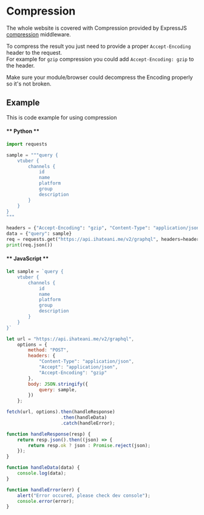 # Compression
The whole website is covered with Compression provided by ExpressJS [compression](https://github.com/expressjs/compression) middleware.

To compress the result you just need to provide a proper `Accept-Encoding` header to the request.<br>
For example for `gzip` compression you could add `Accept-Encoding: gzip` to the header.

Make sure your module/browser could decompress the Encoding properly so it's not broken.

## Example

This is code example for using compression

<!-- tabs:start -->

#### ** Python **
```py
import requests

sample = """query {
    vtuber {
        channels {
            id
            name
            platform
            group
            description
        }
    }
}
"""

headers = {"Accept-Encoding": "gzip", "Content-Type": "application/json"}
data = {"query": sample}
req = requests.get("https://api.ihateani.me/v2/graphql", headers=headers, json=data)
print(req.json())
```

#### ** JavaScript **

```js
let sample = `query {
    vtuber {
        channels {
            id
            name
            platform
            group
            description
        }
    }
}`

let url = "https://api.ihateani.me/v2/graphql",
    options = {
        method: "POST",
        headers: {
            "Content-Type": "application/json",
            "Accept": "application/json",
            "Accept-Encoding": "gzip"
        },
        body: JSON.stringify({
            query: sample,
        })
    };

fetch(url, options).then(handleResponse)
                    .then(handleData)
                    .catch(handleError);

function handleResponse(resp) {
    return resp.json().then((json) => {
        return resp.ok ? json : Promise.reject(json);
    });
}

function handleData(data) {
    console.log(data);
}

function handleError(err) {
    alert("Error occured, please check dev console");
    console.error(error);
}
```

<!-- tabs:end -->